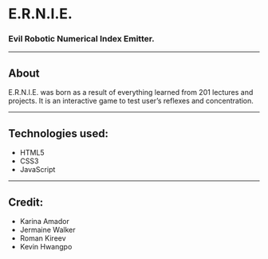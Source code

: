 # E.R.N.I.E.

### Evil Robotic Numerical Index Emitter.

***

## About

E.R.N.I.E. was born as a result of everything learned from 201 lectures and projects. It is an interactive game to test user’s reflexes and concentration.

***

## Technologies used:
- HTML5 
- CSS3
- JavaScript

***

## Credit:
 - Karina Amador
 - Jermaine Walker
 - Roman Kireev
 - Kevin Hwangpo
